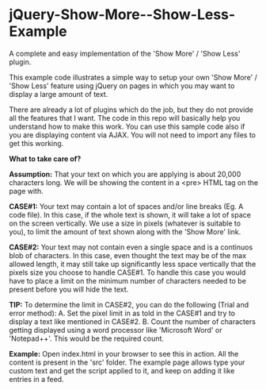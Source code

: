 jQuery-Show-More--Show-Less-Example
===================================

A complete and easy implementation of the 'Show More' / 'Show Less' plugin.

This example code illustrates a simple way to setup your own 'Show More' / 'Show Less' feature using jQuery on pages in which you may want to display a large amount of text.

There are already a lot of plugins which do the job, but they do not provide all the features that I want. The code in this repo will basically help you understand how to make this work. You can use this sample code also if you are displaying content via AJAX. You will not need to import any files to get this working.

<b>What to take care of?</b>

<b>Assumption:</b> That your text on which you are applying is about 20,000 characters long. We will be showing the content in a &lt;pre&gt; HTML tag on the page with.

<b>CASE#1:</b> Your text may contain a lot of spaces and/or line breaks (Eg. A code file). In this case, if the whole text is shown, it will take a lot of space on the screen vertically. We use a size in pixels (whatever is suitable to you), to limit the amount of text shown along with the 'Show More' link.

<b>CASE#2:</b> Your text may not contain even a single space and is a continuos blob of characters. In this case, even thought the text may be of the max allowed length, it may still take up significantly less space vertically that the pixels size you choose to handle CASE#1. To handle this case you would have to place a limit on the minimum number of characters needed to be present before you will hide the text.

<b>TIP:</b> To determine the limit in CASE#2, you can do the following (Trial and error method):
A. Set the pixel limit in as told in the CASE#1 and try to display a text like mentioned in CASE#2.
B. Count the number of characters getting displayed using a word processor like 'Microsoft Word' or 'Notepad++'. This would be the required count.


<b>Example:</b> Open index.html in your browser to see this in action. All the content is present in the 'src' folder. The example page allows type your custom text and get the script applied to it, and keep on adding it like entries in a feed.
